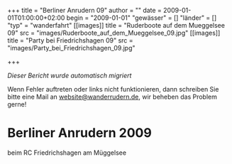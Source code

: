 +++
title = "Berliner Anrudern 09"
author = ""
date = 2009-01-01T01:00:00+02:00
begin = "2009-01-01"
"gewässer" = []
"länder" = []
"typ" = "wanderfahrt"
[[images]]
title = "Ruderboote auf dem Mueggelsee 09"
src = "images/Ruderboote_auf_dem_Mueggelsee_09.jpg"
[[images]]
title = "Party bei Friedrichshagen 09"
src = "images/Party_bei_Friedrichshagen_09.jpg"

+++


*Dieser Bericht wurde automatisch migriert*

Wenn Fehler auftreten oder links nicht funktionieren, dann schreiben Sie bitte eine Mail an website@wanderrudern.de, wir beheben das Problem gerne!



# Berliner Anrudern 2009


beim RC Friedrichshagen am Müggelsee